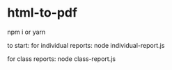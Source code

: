 # html-to-pdf

npm i
or
yarn


to start:
for individual reports: 
node individual-report.js

for class reports:
node class-report.js
